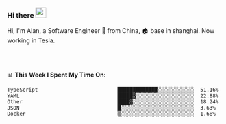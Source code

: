 ### Hi there <img src="https://media.giphy.com/media/hvRJCLFzcasrR4ia7z/giphy.gif" width="25px">

<!-- ![visitors](https://visitor-badge.glitch.me/badge?page_id=dislfyer.dislfyer) -->

Hi, I'm Alan, a Software Engineer 🚀 from China, 🏠 base in shanghai. Now working in Tesla.

<br/>
<br/>

📊 **This Week I Spent My Time On:**


<!--START_SECTION:waka-->

```text
TypeScript                          █████████████░░░░░░░░░░░░  51.16%
YAML                                █████▓░░░░░░░░░░░░░░░░░░░  22.88%
Other                               ████▓░░░░░░░░░░░░░░░░░░░░  18.24%
JSON                                █░░░░░░░░░░░░░░░░░░░░░░░░  3.63%
Docker                              ▒░░░░░░░░░░░░░░░░░░░░░░░░  1.68%
```

<!--END_SECTION:waka-->

<!--
**About Me:**
 -->
